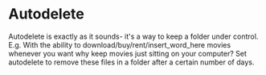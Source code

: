 Autodelete
=================
Autodelete is exactly as it sounds- it's a way to keep a folder under control. E.g. With the ability to download/buy/rent/insert_word_here movies whenever you want why keep movies just sitting on your computer? Set autodelete to remove these files in a folder after a certain number of days. 
